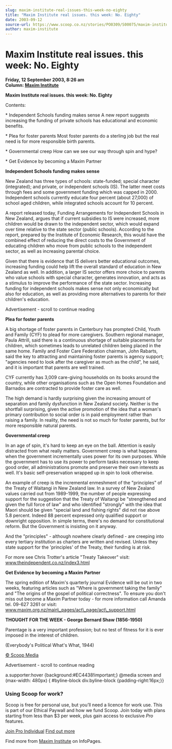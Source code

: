 ```yaml
---
slug: maxim-institute-real-issues-this-week-no-eighty
title: "Maxim Institute real issues. this week: No. Eighty"
date: 2003-09-12
source-url: https://www.scoop.co.nz/stories/PO0309/S00075/maxim-institute-real-issues-this-week-no-eighty.htm
author: maxim-institute
---
```

Maxim Institute real issues. this week: No. Eighty
==================================================

**Friday, 12 September 2003, 8:26 am**  
**Column: [Maxim Institute](https://info.scoop.co.nz/Maxim_Institute)**

**Maxim Institute real issues. this week: No. Eighty**

Contents:

\* Independent Schools funding makes sense A new report suggests increasing the funding of private schools has educational and economic benefits.

\* Plea for foster parents Most foster parents do a sterling job but the real need is for more responsible birth parents.

\* Governmental creep How can we see our way through spin and hype?

\* Get Evidence by becoming a Maxim Partner

**Independent Schools funding makes sense**

New Zealand has three types of schools: state-funded; special character (integrated); and private, or independent schools (IS). The latter meet costs through fees and some government funding which was capped in 2000. Independent schools currently educate four percent (about 27,000) of school aged children, while integrated schools account for 10 percent.

A report released today, Funding Arrangements for Independent Schools in New Zealand, argues that if current subsidies to IS were increased, more children would be drawn to the independent sector, which would expand over time relative to the state sector (public schools). According to the report, prepared by the Institute of Economic Research, this would have the combined effect of reducing the direct costs to the Government of educating children who move from public schools to the independent sector, as well as increasing parental choice.

Given that there is evidence that IS delivers better educational outcomes, increasing funding could help lift the overall standard of education in New Zealand as well. In addition, a larger IS sector offers more choice to parents who value schools with special character, generates innovation, and acts as a stimulus to improve the performance of the state sector. Increasing funding for independent schools makes sense not only economically but also for education, as well as providing more alternatives to parents for their children's education.

Advertisement - scroll to continue reading





**Plea for foster parents**

A big shortage of foster parents in Canterbury has prompted Child, Youth and Family (CYF) to plead for more caregivers. Southern regional manager, Paula Attrill, said there is a continuous shortage of suitable placements for children, which sometimes leads to unrelated children being placed in the same home. Family and Foster Care Federation chairman, John Rabarts, said the key to attracting and maintaining foster parents is agency support; "agencies need to look after the caregiver as much as the child", he said, and it is important that parents are well trained.

CYF currently has 3,009 care-giving households on its books around the country, while other organisations such as the Open Homes Foundation and Barnados are contracted to provide foster care as well.

The high demand is hardly surprising given the increasing amount of separation and family dysfunction in New Zealand society. Neither is the shortfall surprising, given the active promotion of the idea that a woman's primary contribution to social order is in paid employment rather than raising a family. In reality, the need is not so much for foster parents, but for more responsible natural parents.

**Governmental creep**

In an age of spin, it's hard to keep an eye on the ball. Attention is easily distracted from what really matters. Government creep is what happens when the government incrementally uses power for its own purposes. While the government has to use its power to perform tasks necessary to keep good order, all administrations promote and preserve their own interests as well. It's basic self-preservation wrapped up in spin to look otherwise.

An example of creep is the incremental enmeshment of the "principles" of the Treaty of Waitangi in New Zealand law. In a survey of New Zealand values carried out from 1989-1999, the number of people expressing support for the suggestion that the Treaty of Waitangi be "strengthened and given the full force of law" and who identified "strongly" with the idea that Maori should be given "special land and fishing rights" did not rise above 5.8 percent. Indeed 88 percent expressed only qualified support or downright opposition. In simple terms, there's no demand for constitutional reform. But the Government is insisting on it anyway.

And the "principles" - although nowhere clearly defined - are creeping into every tertiary institution as charters are written and revised. Unless they state support for the 'principles' of the Treaty, their funding is at risk.

For more see Chris Trotter's article "Treaty Takeover" visit: www.theindependent.co.nz/index3.html

**Get Evidence by becoming a Maxim Partner**

The spring edition of Maxim's quarterly journal Evidence will be out in two weeks, featuring articles such as "Where is government taking the family" and "The origins of the gospel of political correctness". To ensure you don't miss out become a Maxim Partner today - for more information call Amanda tel. 09-627 3261 or visit: www.maxim.org.nz/main\_pages/act\_page/act\_support.html

**THOUGHT FOR THE WEEK - George Bernard Shaw (1856-1950)**

Parentage is a very important profession; but no test of fitness for it is ever imposed in the interest of children.

(Everybody's Political What's What, 1944)  

[© Scoop Media](http://www.scoop.co.nz/about/terms.html)  

Advertisement - scroll to continue reading



a.supporter:hover {background:#EC4438!important;} @media screen and (max-width: 480px) { #byline-block div.byline-block {padding-right:16px;}}

### Using Scoop for work?

Scoop is free for personal use, but you’ll need a licence for work use. This is part of our Ethical Paywall and how we fund Scoop. Join today with plans starting from less than $3 per week, plus gain access to exclusive _Pro_ features.  
  
[Join Pro Individual](https://pro.scoop.co.nz/Individual/?from=ProIn24) [Find out more](https://pro.scoop.co.nz/using-scoop-for-work/?from=ProIn24)

Find more from [Maxim Institute](https://info.scoop.co.nz/Maxim_Institute) on InfoPages.